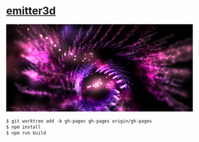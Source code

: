 # [emitter3d](https://yubrot.github.io/emitter3d/)

![](./screenshots/stardust.png)

    $ git worktree add -b gh-pages gh-pages origin/gh-pages
    $ npm install
    $ npm run build

